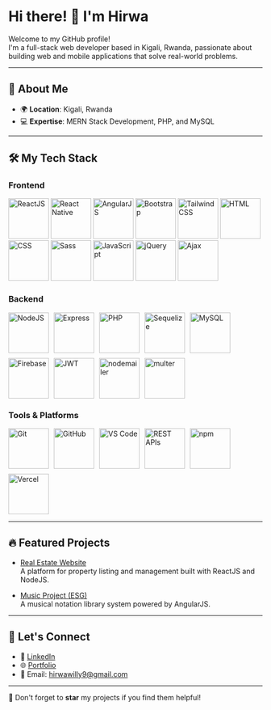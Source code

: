 # Hi there! 👋 I'm Hirwa  

Welcome to my GitHub profile!  
I'm a full-stack web developer based in Kigali, Rwanda, passionate about building web and mobile applications that solve real-world problems.  

---

## 🌟 About Me  

- 🌍 **Location**: Kigali, Rwanda  
- 💻 **Expertise**: MERN Stack Development, PHP, and MySQL  

---

## 🛠️ My Tech Stack  
### Frontend  <div style="display: flex; flex-wrap: wrap; gap: 10px;">
  <img src="https://img.shields.io/static/v2?label=&color=20232a&logo=react&logoColor=%2361DAFB" alt="ReactJS" style="width: 5rem; height: 5rem;">
  <img src="https://img.shields.io/static/v2?label=&color=20232a&logo=react&logoColor=%2361DAFB" alt="React Native" style="width: 5rem; height: 5rem;">
  <img src="https://img.shields.io/static/v2?label=&color=E23237&logo=angularjs&logoColor=white" alt="AngularJS" style="width: 5rem; height: 5rem;">
  <img src="https://img.shields.io/static/v2?label=&color=563D7C&logo=bootstrap&logoColor=white" alt="Bootstrap" style="width: 5rem; height: 5rem;">
  <img src="https://img.shields.io/static/v2?label=&color=38B2AC&logo=tailwind-css&logoColor=white" alt="TailwindCSS" style="width: 5rem; height: 5rem;">
  <img src="https://img.shields.io/static/v2?label=&color=E34F26&logo=html5&logoColor=white" alt="HTML" style="width: 5rem; height: 5rem;">
  <img src="https://img.shields.io/static/v2?label=&color=1572B6&logo=css3&logoColor=white" alt="CSS" style="width: 5rem; height: 5rem;">
  <img src="https://img.shields.io/static/v2?label=&color=CC6699&logo=sass&logoColor=white" alt="Sass" style="width: 5rem; height: 5rem;">
  <img src="https://img.shields.io/static/v2?label=&color=F7DF1E&logo=javascript&logoColor=black" alt="JavaScript" style="width: 5rem; height: 5rem;">
  <img src="https://img.shields.io/static/v2?label=&color=0769AD&logo=jquery&logoColor=white" alt="jQuery" style="width: 5rem; height: 5rem;">
  <img src="https://img.shields.io/static/v2?label=&color=007FFF&logo=javascript&logoColor=white" alt="Ajax" style="width: 5rem; height: 5rem;">
</div>

### Backend  
<div style="display: flex; flex-wrap: wrap; gap: 10px;">
  <img src="https://img.shields.io/static/v2?label=&color=339933&logo=nodedotjs&logoColor=white" alt="NodeJS" style="width: 5rem; height: 5rem;">
  <img src="https://img.shields.io/static/v2?label=&color=404d59&logo=express&logoColor=%2361DAFB" alt="Express" style="width: 5rem; height: 5rem;">
  <img src="https://img.shields.io/static/v2?label=&color=777BB4&logo=php&logoColor=white" alt="PHP" style="width: 5rem; height: 5rem;">
  <img src="https://img.shields.io/static/v2?label=&color=52B0E7&logo=sequelize&logoColor=white" alt="Sequelize" style="width: 5rem; height: 5rem;">
  <img src="https://img.shields.io/static/v2?label=&color=00f&logo=mysql&logoColor=white" alt="MySQL" style="width: 5rem; height: 5rem;">
  <img src="https://img.shields.io/static/v2?label=&color=039BE5&logo=firebase" alt="Firebase" style="width: 5rem; height: 5rem;">
  <img src="https://img.shields.io/static/v2?label=&color=black&logo=JSON%20web%20tokens" alt="JWT" style="width: 5rem; height: 5rem;">
  <img src="https://img.shields.io/static/v2?label=&color=EA4335&logo=gmail&logoColor=white" alt="nodemailer" style="width: 5rem; height: 5rem;">
  <img src="https://img.shields.io/static/v2?label=&color=4B3263&logo=" alt="multer" style="width: 5rem; height: 5rem;">
</div>

### Tools & Platforms  
<div style="display: flex; flex-wrap: wrap; gap: 10px;">
  <img src="https://img.shields.io/static/v2?label=&color=F05033&logo=git&logoColor=white" alt="Git" style="width: 5rem; height: 5rem;">
  <img src="https://img.shields.io/static/v2?label=&color=181717&logo=github&logoColor=white" alt="GitHub" style="width: 5rem; height: 5rem;">
  <img src="https://img.shields.io/static/v2?label=&color=007ACC&logo=visual-studio-code&logoColor=white" alt="VS Code" style="width: 5rem; height: 5rem;">
  <img src="https://img.shields.io/static/v2?label=&color=007ACC&logo=postman&logoColor=white" alt="REST APIs" style="width: 5rem; height: 5rem;">
  <img src="https://img.shields.io/static/v2?label=&color=CB3837&logo=npm&logoColor=white" alt="npm" style="width: 5rem; height: 5rem;">
  <img src="https://img.shields.io/static/v2?label=&color=000000&logo=vercel&logoColor=white" alt="Vercel" style="width: 5rem; height: 5rem;">
</div>

---

## 🔥 Featured Projects  

- [Real Estate Website](https://github.com/Hirwa9/sam-real-estate)  
  A platform for property listing and management built with ReactJS and NodeJS.  

- [Music Project (ESG)](https://esgrprwanda.com/esgrp/Services/CHM_Songs)  
  A musical notation library system powered by AngularJS.  

---

## 📨 Let's Connect  

- 💼 [LinkedIn](https://www.linkedin.com/in/hirwa-cyuzuzo-willy-94159427b/)  
- 🌐 [Portfolio](https://hirwa9.github.io/)  
- 📧 Email: hirwawilly9@gmail.com  

---  

🌟 Don't forget to **star** my projects if you find them helpful!
